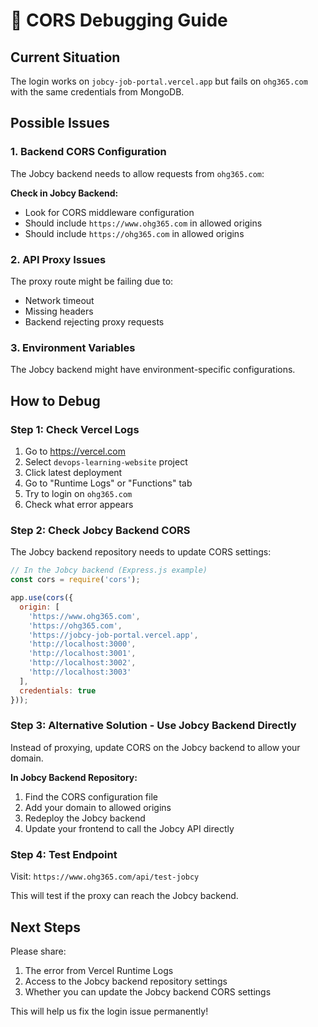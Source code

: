 # 🔧 CORS Debugging Guide

## Current Situation

The login works on `jobcy-job-portal.vercel.app` but fails on `ohg365.com` with the same credentials from MongoDB.

## Possible Issues

### 1. Backend CORS Configuration
The Jobcy backend needs to allow requests from `ohg365.com`:

**Check in Jobcy Backend:**
- Look for CORS middleware configuration
- Should include `https://www.ohg365.com` in allowed origins
- Should include `https://ohg365.com` in allowed origins

### 2. API Proxy Issues
The proxy route might be failing due to:
- Network timeout
- Missing headers
- Backend rejecting proxy requests

### 3. Environment Variables
The Jobcy backend might have environment-specific configurations.

## How to Debug

### Step 1: Check Vercel Logs
1. Go to https://vercel.com
2. Select `devops-learning-website` project
3. Click latest deployment
4. Go to "Runtime Logs" or "Functions" tab
5. Try to login on `ohg365.com`
6. Check what error appears

### Step 2: Check Jobcy Backend CORS
The Jobcy backend repository needs to update CORS settings:

```javascript
// In the Jobcy backend (Express.js example)
const cors = require('cors');

app.use(cors({
  origin: [
    'https://www.ohg365.com',
    'https://ohg365.com',
    'https://jobcy-job-portal.vercel.app',
    'http://localhost:3000',
    'http://localhost:3001',
    'http://localhost:3002',
    'http://localhost:3003'
  ],
  credentials: true
}));
```

### Step 3: Alternative Solution - Use Jobcy Backend Directly
Instead of proxying, update CORS on the Jobcy backend to allow your domain.

**In Jobcy Backend Repository:**
1. Find the CORS configuration file
2. Add your domain to allowed origins
3. Redeploy the Jobcy backend
4. Update your frontend to call the Jobcy API directly

### Step 4: Test Endpoint
Visit: `https://www.ohg365.com/api/test-jobcy`

This will test if the proxy can reach the Jobcy backend.

## Next Steps

Please share:
1. The error from Vercel Runtime Logs
2. Access to the Jobcy backend repository settings
3. Whether you can update the Jobcy backend CORS settings

This will help us fix the login issue permanently!

